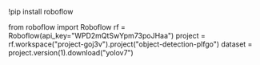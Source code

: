 !pip install roboflow

from roboflow import Roboflow
rf = Roboflow(api_key="WPD2mQtSwYpm73poJHaa")
project = rf.workspace("project-goj3v").project("object-detection-plfgo")
dataset = project.version(1).download("yolov7")
